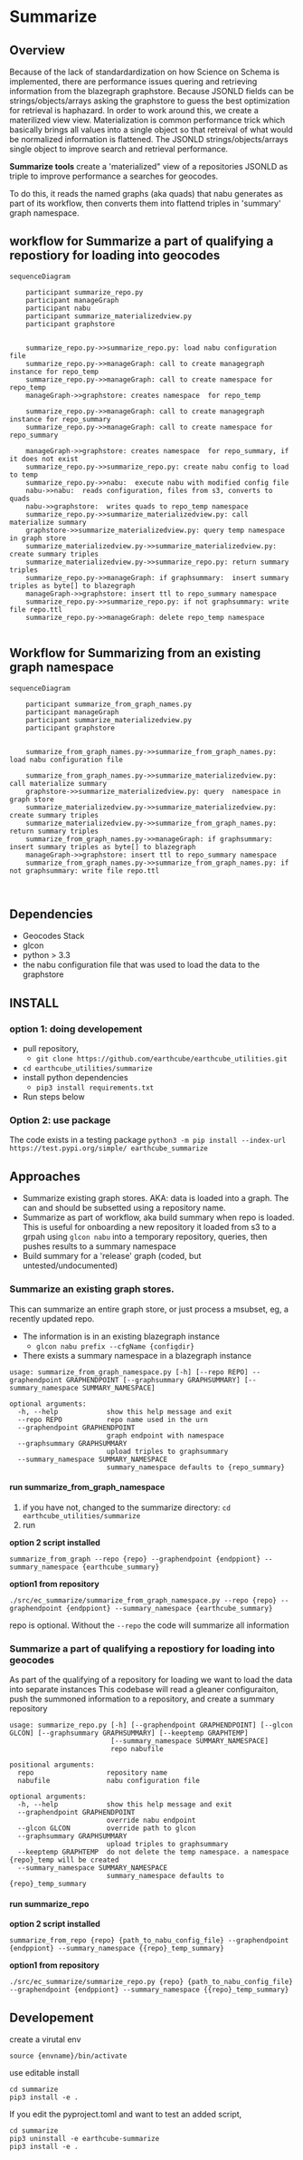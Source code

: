 # Summarize

## Overview
Because of the lack of standardardization on how Science on Schema is implemented, there are performance issues
quering and retrieving information from the blazegraph graphstore. Because JSONLD fields can be strings/objects/arrays
asking the graphstore to guess the best optimization for retrieval is haphazard.
In order to work around this, we create a materilized view view. Materialization is common performance trick
which basically brings all values into a single object so that retreival of what would be normalized
information is flattened.  The JSONLD strings/objects/arrays single object to improve search and retrieval performance. 

**Summarize tools** create a 'materialized" view of a repositories JSONLD as triple to improve
performance a searches for geocodes. 

To do this, it reads the named graphs (aka quads) that nabu generates as part of its workflow, then 
converts them into flattend triples in  'summary' graph namespace.

## workflow for  Summarize a part of qualifying a repostiory for loading into geocodes

```mermaid
sequenceDiagram
    
    participant summarize_repo.py
    participant manageGraph
    participant nabu
    participant summarize_materializedview.py
    participant graphstore

    
    summarize_repo.py->>summarize_repo.py: load nabu configuration file 
    summarize_repo.py->>manageGraph: call to create managegraph instance for repo_temp 
    summarize_repo.py->>manageGraph: call to create namespace for repo_temp 
    manageGraph->>graphstore: creates namespace  for repo_temp

    summarize_repo.py->>manageGraph: call to create managegraph instance for repo_summary 
    summarize_repo.py->>manageGraph: call to create namespace for repo_summary
            
    manageGraph->>graphstore: creates namespace  for repo_summary, if it does not exist
    summarize_repo.py->>summarize_repo.py: create nabu config to load to temp  
    summarize_repo.py->>nabu:  execute nabu with modified config file
    nabu->>nabu:  reads configuration, files from s3, converts to quads 
    nabu->>graphstore:  writes quads to repo_temp namespace
    summarize_repo.py->>summarize_materializedview.py: call materialize summary
    graphstore->>summarize_materializedview.py: query temp namespace in graph store
    summarize_materializedview.py->>summarize_materializedview.py: create summary triples
    summarize_materializedview.py->>summarize_repo.py: return summary triples
    summarize_repo.py->>manageGraph: if graphsummary:  insert summary triples as byte[] to blazegraph
    manageGraph->>graphstore: insert ttl to repo_summary namespace
    summarize_repo.py->>summarize_repo.py: if not graphsummary: write file repo.ttl
    summarize_repo.py->>manageGraph: delete repo_temp namespace
    
```

## Workflow for Summarizing from an existing graph namespace

```mermaid
sequenceDiagram
    
    participant summarize_from_graph_names.py
    participant manageGraph
    participant summarize_materializedview.py
    participant graphstore

    
    summarize_from_graph_names.py->>summarize_from_graph_names.py: load nabu configuration file 

    summarize_from_graph_names.py->>summarize_materializedview.py: call materialize summary
    graphstore->>summarize_materializedview.py: query  namespace in graph store
    summarize_materializedview.py->>summarize_materializedview.py: create summary triples
    summarize_materializedview.py->>summarize_from_graph_names.py: return summary triples
    summarize_from_graph_names.py->>manageGraph: if graphsummary:  insert summary triples as byte[] to blazegraph
    manageGraph->>graphstore: insert ttl to repo_summary namespace
    summarize_from_graph_names.py->>summarize_from_graph_names.py: if not graphsummary: write file repo.ttl

    
```

## Dependencies

* Geocodes Stack
* glcon
* python > 3.3
* the nabu configuration file that was used to load the data to the graphstore

## INSTALL

### option 1: doing developement

* pull repository,
    * `git clone https://github.com/earthcube/earthcube_utilities.git`
* `cd earthcube_utilities/summarize`
* install python dependencies
    * `pip3 install requirements.txt`
* Run steps below

### Option 2: use package

The code exists in a testing package
```python3 -m pip install --index-url https://test.pypi.org/simple/ earthcube_summarize```

##  Approaches

* Summarize existing graph stores. AKA: data is loaded into a graph. The can and should be subsetted using  a repository name.
* Summarize as part of workflow, aka build summary when repo is loaded. 
  This is useful for onboarding a new repository
   it loaded from s3 to a grpah using `glcon nabu` into a temporary repository, 
  queries, then pushes results to a summary namespace
* Build summary for a 'release' graph (coded, but untested/undocumented)

### Summarize an existing graph stores. 

This can  summarize an entire graph store, or just process a msubset, eg, a recently updated repo.

* The information is in an existing blazegraph instance 
    * ` glcon nabu prefix --cfgName {configdir} ` 
* There exists a  summary namespace in a blazegraph instance

```text
usage: summarize_from_graph_namespace.py [-h] [--repo REPO] --graphendpoint GRAPHENDPOINT [--graphsummary GRAPHSUMMARY] [--summary_namespace SUMMARY_NAMESPACE]

optional arguments:
  -h, --help            show this help message and exit
  --repo REPO           repo name used in the urn
  --graphendpoint GRAPHENDPOINT
                        graph endpoint with namespace
  --graphsummary GRAPHSUMMARY
                        upload triples to graphsummary
  --summary_namespace SUMMARY_NAMESPACE
                        summary_namespace defaults to {repo_summary}

```
#### run summarize_from_graph_namespace

1. if you have not, changed to the summarize directory: `cd  earthcube_utilities/summarize`
2. run

**option 2 script installed**
```shell 
summarize_from_graph --repo {repo} --graphendpoint {endppiont} --summary_namespace {earthcube_summary}

``` 

**option1 from repository**
```shell
./src/ec_summarize/summarize_from_graph_namespace.py --repo {repo} --graphendpoint {endppiont} --summary_namespace {earthcube_summary}

```
repo is optional. Without the  `--repo` the code will summarize all information


### Summarize a part of qualifying a repostiory for loading into geocodes
As part of the qualifying of a repository for loading we want to load the data into separate instances
This codebase will read a gleaner configuraiton, push the summoned information to a repository, and create a
summary repository

```text
usage: summarize_repo.py [-h] [--graphendpoint GRAPHENDPOINT] [--glcon GLCON] [--graphsummary GRAPHSUMMARY] [--keeptemp GRAPHTEMP]
                         [--summary_namespace SUMMARY_NAMESPACE]
                         repo nabufile

positional arguments:
  repo                  repository name
  nabufile              nabu configuration file

optional arguments:
  -h, --help            show this help message and exit
  --graphendpoint GRAPHENDPOINT
                        override nabu endpoint
  --glcon GLCON         override path to glcon
  --graphsummary GRAPHSUMMARY
                        upload triples to graphsummary
  --keeptemp GRAPHTEMP  do not delete the temp namespace. a namespace {repo}_temp will be created
  --summary_namespace SUMMARY_NAMESPACE
                        summary_namespace defaults to {repo}_temp_summary

```

#### run summarize_repo

**option 2 script installed**
```shell 
summarize_from_repo {repo} {path_to_nabu_config_file} --graphendpoint {endppiont} --summary_namespace {{repo}_temp_summary}

```

**option1 from repository**
```shell 
./src/ec_summarize/summarize_repo.py {repo} {path_to_nabu_config_file} --graphendpoint {endppiont} --summary_namespace {{repo}_temp_summary}

```




## Developement

create a virutal env

`source {envname}/bin/activate`


use editable install

```shell
cd summarize
pip3 install -e .
```

If you edit the pyproject.toml and want to test an added script, 
```shell
cd summarize
pip3 uninstall -e earthcube-summarize
pip3 install -e .
```
